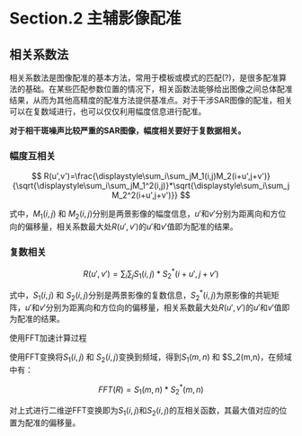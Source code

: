 # Section.2 主辅影像配准

## 相关系数法

相关系数法是图像配准的基本方法，常用于模板或模式的匹配(?)，是很多配准算法的基础。在某些匹配参数位置的情况下，相关函数法能够给出图像之间总体配准结果，从而为其他高精度的配准方法提供基准点。对于干涉SAR图像的配准，相关可以在复数域进行，也可以仅仅利用幅度信息进行配准。

**对于相干斑噪声比较严重的SAR图像，幅度相关要好于复数据相关。**

### 幅度互相关

$$
R(u',v')=\frac{\displaystyle\sum_i\sum_jM_1(i,j)M_2(i+u',j+v')}{\sqrt{\displaystyle\sum_i\sum_jM_1^2(i,j)}*\sqrt{\displaystyle\sum_i\sum_jM_2^2(i+u',j+v')}} 
$$

式中，$M_1(i,j)$ 和 $M_2(i,j)$分别是两景影像的幅度信息，$u'$和$v'$分别为距离向和方位向的偏移量，相关系数最大处$R(u',v')$的$u'$和$v'$值即为配准的结果。

### 复数相关

$$
R(u',v')=\displaystyle\sum_i\sum_jS_1(i,j)*S_2^*(i+u',j+v')
$$

式中，$S_1(i,j)$ 和 $S_2(i,j)$分别是两景影像的复数信息，$S_2^*(i,j)$为原影像的共轭矩阵，$u'$和$v'$分别为距离向和方位向的偏移量，相关系数最大处$R(u',v')$的$u'$和$v'$值即为配准的结果。

使用FFT加速计算过程

使用FFT变换将$S_1(i,j)$ 和 $S_2(i,j)$变换到频域，得到$S_1(m,n)$ 和 $S_2(m,n)，在频域中有：

$$
FFT(R)=S_1(m,n)*S_2^*(m,n)
$$

对上式进行二维逆FFT变换即为$S_1(i,j)$和$S_2(i,j)$的互相关函数，其最大值对应的位置为配准的偏移量。

